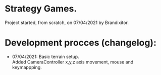 # Strategy Games.
Project started, from scratch, on 07/04/2021 by Brandixitor.

# Development procces (changelog):
- 07/04/2021: Basic terrain setup. </br>
              Added CameraController x,y,z axis movement, mouse and keymappping. </br>